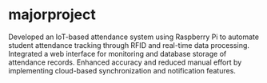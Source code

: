 # majorproject
Developed an IoT-based attendance system using Raspberry Pi to automate student attendance tracking through RFID and real-time data processing. Integrated a web interface for monitoring and database storage of attendance records. Enhanced accuracy and reduced manual effort by implementing cloud-based synchronization and notification features.
